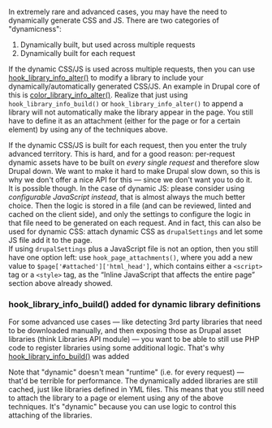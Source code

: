 In extremely rare and advanced cases, you may have the need to dynamically generate CSS and JS. There are two categories of "dynamicness":

1. Dynamically built, but used across multiple requests
2. Dynamically built for each request

If the dynamic CSS/JS is used across multiple requests, then you can use [hook\_library\_info\_alter()](https://api.drupal.org/api/drupal/core%21lib%21Drupal%21Core%21Render%21theme.api.php/function/hook%5Flibrary%5Finfo%5Falter/8.2.x) to modify a library to include your dynamically/automatically generated CSS/JS. An example in Drupal core of this is [color\_library\_info\_alter()](https://api.drupal.org/api/drupal/core%21modules%21color%21color.module/function/color%5Flibrary%5Finfo%5Falter). Realize that just using `hook_library_info_build()` or `hook_library_info_alter()` to append a library will not automatically make the library appear in the page. You still have to define it as an attachment (either for the page or for a certain element) by using any of the techniques above. 

If the dynamic CSS/JS is built for each request, then you enter the truly advanced territory. This is hard, and for a good reason: per-request dynamic assets have to be built on _every single request_ and therefore slow Drupal down. We want to make it hard to make Drupal slow down, so this is why we don't offer a nice API for this — since we don't want you to do it.  
It is possible though. In the case of dynamic JS: please consider using _configurable JavaScript instead_, that is almost always the much better choice. Then the logic is stored in a file (and can be reviewed, linted and cached on the client side), and only the settings to configure the logic in that file need to be generated on each request. And in fact, this can also be used for dynamic CSS: attach dynamic CSS as `drupalSettings` and let some JS file add it to the page.  
If using `drupalSettings` plus a JavaScript file is not an option, then you still have one option left: use `hook_page_attachments()`, where you add a new value to `$page['#attached']['html_head']`, which contains either a `<script>` tag or a `<style>` tag, as the “Inline JavaScript that affects the entire page” section above already showed.

### hook\_library\_info\_build() added for dynamic library definitions

For some advanced use cases — like detecting 3rd party libraries that need to be downloaded manually, and then exposing those as Drupal asset libraries (think Libraries API module) — you want to be able to still use PHP code to register libraries using some additional logic. That's why [hook\_library\_info\_build()](https://api.drupal.org/api/drupal/core%21lib%21Drupal%21Core%21Render%21theme.api.php/function/hook%5Flibrary%5Finfo%5Fbuild/8.2.x) was added

Note that "dynamic" doesn't mean "runtime" (i.e. for every request) — that'd be terrible for performance. The dynamically added libraries are still cached, just like libraries defined in YML files. This means that you still need to attach the library to a page or element using any of the above techniques. It's "dynamic" because you can use logic to control this attaching of the libraries.
